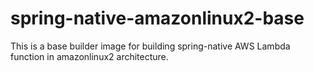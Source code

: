 # spring-native-amazonlinux2-base
This is a base builder image for building spring-native AWS Lambda function in amazonlinux2 architecture.
